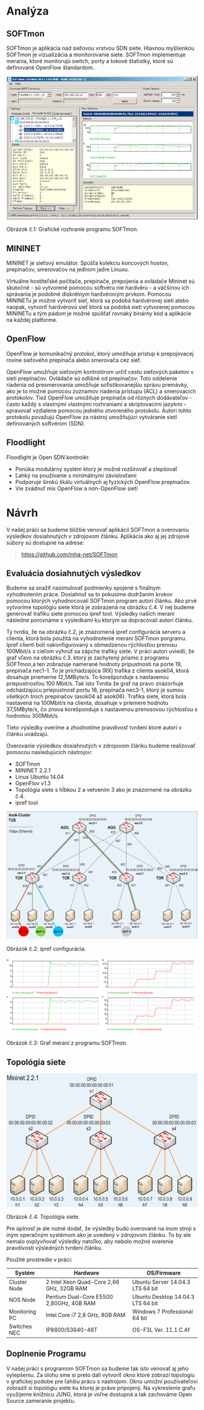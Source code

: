 # Analýza

## SOFTmon

SOFTmon je aplikácia nad sieťovou vrstvou SDN siete. Hlavnou myšlienkou SOFTmon je vizualizácia a monitorovanie siete. SOFTmon implementuje merania, ktoré monitorujú switch, porty a tokové štatistky, ktoré sú definované OpenFlow štandardom.

![alt text](./img/SOFTmon_screen.png)

Obrázok č.1: Grafické rozhranie programu SOFTmon.

## MININET

MININET je sieťový emulátor. Spúšťa kolekciu koncových hostov, prepínačov, smerovačov na jednom jadre Linuxu.

Virtuálne hostiteľské počítače, prepínače, prepojenia a ovládače Mininet sú skutočné - sú vytvorené pomocou softvéru nie hardvéru - a väčšinou ich správania je podobné diskrétnym hardvérovým prvkom. Pomocou MININETu je možné vytvoriť sieť, ktorá sa podobá hardvérovej sieti alebo naopak, vytvoriť hardvérovú sieť ktorá sa podobá sieti vytvorenej pomocou MININETu a tým pádom je možné spúšťať rovnaký binárny kód a aplikácie na každej platforme.

## OpenFlow

OpenFlow je komunikačný protokol, ktorý umožňuje prístup k prepojovacej rovine sieťového prepínača alebo smerovača cez sieť.

OpenFlow umožňuje sieťovým kontrolórom určiť cestu sieťových paketov v sieti prepínačov. Ovládače sú odlišné od prepínačov. Toto oddelenie riadenia od presmerovania umožňuje sofistikovanejšiu správu premávky, ako je to možné pomocou zoznamov riadenia prístupu (ACL) a smerovacích protokolov. Tiež OpenFlow umožňuje prepínače od rôznych dodávateľov - často každý s vlastnými vlastnými rozhraniami a skriptovacími jazykmi - spravovať vzdialene pomocou jedného otvoreného protokolu. Autori tohto protokolu považujú OpenFlow za nástroj umožňujúci vytváranie sietí definovaných softvérom (SDN).


## Floodlight

Floodlight je Open SDN kontrolér.

* Ponúka modulárny systém ktorý je možné rozšírovať a zlepšovať
* Ľahký na používanie s minimálnymi závislosťami 
* Podporuje širokú škálu virtuálnych aj fyzických OpenFlow prepínačov. 
* Vie zvádnuť mix OpenFlow a non-OpenFlow sietí



# Návrh

V našej práci sa budeme bližšie venovať aplikácii SOFTmon a overovaniu výsledkov dosiahnutých v zdrojovom článku. Aplikácia ako aj jej zdrojové súbory sú dostupné na adrese:
>https://github.com/mha-net/SOFTmon





## Evaluácia dosiahnutých výsledkov

Budeme sa snažiť nasimulovať podmienky spojené s finálnym vyhodnotením práce. Dosiahnuť sa to pokusíme dodržaním krokov pomocou ktorých vyhodnocovali SOFTmon program autori článku. Ako prvé vytvoríme topológiu siete ktorá je zobrazená na obrázku č.4. V nej budeme generovať trafiku siete pomocou ipref tool. Výsledky naších meraní následne porovnáme s výsledkami ku ktorým sa dopracovali autori článku. 

Tý tvrdia, že na obrázku č.2, je znázornená ipref configurácia serveru a clienta, ktorá bola použitá na vyhodnotenie meraní SOFTmon porgramu. Ipref clienti  boli nakonfigurovaný s obmedzenou rýchlosťou prenosu 100Mbit/s s cieľom vyhnúť sa zápche trafiky siete. 
V práci autori uviedli, že graf vľavo na obrázku č.3. ktorý je zachytený priamo z programu SOFTmon,a ten zobrazuje namerané hodnoty pripustnosti na porte 19, prepínača nec1-1. To je prichádzajúca (RX) trafika z clienta asok04, ktorá dosahuje priemerne 12,5MByte/s. To korešponduje s nastavenou priepustnosťou 100 Mbit/s. Tak isto Tvrdia že graf na pravo znázorňuje odchádzajúcu priepustnosť portu 18, prepínača nec3-1, ktorý je sumou všetkých troch prepínačov (asok04 až asok06). Trafika siete, ktorá bola nastavená na 100Mbit/s na clienta, dosahuje v priemere hodnotu 37,5MByte/s, čo znova korešponduje s nastavenou prenosovou rýchlosťou s hodnotou 300Mbit/s.

Tieto výsledky overíme a zhodnotíme pravdivosť tvrdení ktoré autori v článku uvádzajú.

Overovanie výsledkov dosiahnutých v zdrojovom článku budeme realizovať pomocou nasledujúcich nástrojov:

* SOFTmon
* MININET 2.2.1
* Linux Ubuntu 14.04
* OpenFlov v1.3
* Topológia siete s hĺbkou 2 a vetvením 3 ako je znázornené na obrázku č.4.
* ipref tool



![alt text](./img/ipref_conf.png)

Obrázok č.2: ipref configurácia.

![alt text](./img/graf.png)

Obrázok č.3: Graf  meraní z programu SOFTmon.


## Topológia siete

![alt text](./img/topologia_siete.png)

Obrázok č.4: Topológia siete.

Pre úplnosť je ale nutné dodať, že výsledky budú overované na inom stroji s iným operačným systémom ako je uvedený v zdrojovom článku. To by ale nemalo ovplyvňovať výsledky natoľko, aby nebolo možné overenie pravdivosti výsledných tvrdení článku.

Použité prostredie v práci:

Systém | Hardware | OS/Firmware
-------|----------|-----------
Cluster Node | 2 Intel Xeon Quad-Core 2,66 GHz, 32GB RAM | Ubuntu Server 14.04.3 LTS 64 bit
NOS Node | Pentium Dual-Core E5500 2,80GHz, 4GB RAM | Ubuntu Desktop 14.04.3 LTS 64 bit
Monitoring PC | Intel Core i7 2,8 GHz, 8GB RAM | Windows 7 Professional 64 bit
Switches NEC | IP8800/S3640-48T | OS-F3L Ver. 11.1.C.Af

## Doplnenie Programu

V našej práci s programom SOFTmon sa budeme tak isto venovať aj jeho vylepšeniu. Za úlohu sme si preto dali vytvoriť okno ktoré zobrazí topologiu v grafickej podobe pre ľahšiu prácu s nastrojom. Okno umožní používateľovi zobraziť si topológiu siete ku ktorej je práve pripojený. Na vykreslenie grafu využijeme knižnicu JUNG, ktorá je voľne dostupná a tak zachováme Open Source zameranie projektu.
